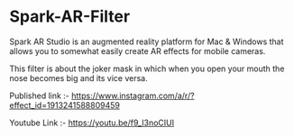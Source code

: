 # Spark-AR-Filter

Spark AR Studio is an augmented reality platform for Mac & Windows that allows you to somewhat easily create AR effects for mobile cameras.

This filter is about the joker mask in which when you open your mouth the nose becomes big and its vice versa.

Published link :- https://www.instagram.com/a/r/?effect_id=1913241588809459

Youtube Link :- https://youtu.be/f9_I3noCIUI
